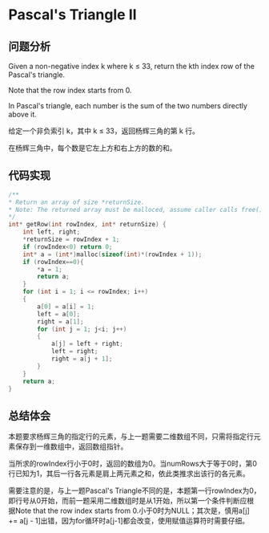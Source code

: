 #  Pascal's Triangle II

## 问题分析
Given a non-negative index k where k ≤ 33, return the kth index row of the Pascal's triangle.

Note that the row index starts from 0.

In Pascal's triangle, each number is the sum of the two numbers directly above it.

给定一个非负索引 k，其中 k ≤ 33，返回杨辉三角的第 k 行。

在杨辉三角中，每个数是它左上方和右上方的数的和。

## 代码实现
``` C
/**
* Return an array of size *returnSize.
* Note: The returned array must be malloced, assume caller calls free().
*/
int* getRow(int rowIndex, int* returnSize) {
    int left, right;
    *returnSize = rowIndex + 1;
    if (rowIndex<0) return 0;
    int* a = (int*)malloc(sizeof(int)*(rowIndex + 1));
    if (rowIndex==0){
        *a = 1;
        return a;
    }
    for (int i = 1; i <= rowIndex; i++)
    {
        a[0] = a[i] = 1;
        left = a[0];
        right = a[1];
        for (int j = 1; j<i; j++)
        {
            a[j] = left + right;
            left = right;
            right = a[j + 1];
        }
    }
    return a;
}
```

## 总结体会

本题要求杨辉三角的指定行的元素，与上一题需要二维数组不同，只需将指定行元素保存到一维数组中，返回数组指针。

当所求的rowIndex行小于0时，返回的数组为0。当numRows大于等于0时，第0行已知为1，其后一行各元素是肩上两元素之和，依此类推求出该行的各元素。

需要注意的是，与上一题Pascal's Triangle不同的是，本题第一行rowIndex为0，即行号从0开始，而前一题采用二维数组时是从1开始，所以第一个条件判断应根据Note that the row index starts from 0.小于0时为NULL；其次是，慎用a[j] += a[j - 1]出错，因为for循环时a[j-1]都会改变，使用赋值运算符时需要仔细。












